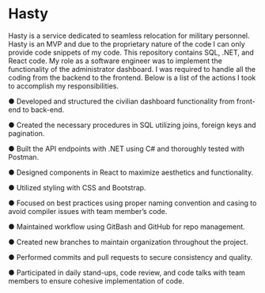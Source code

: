 # Hasty
Hasty is a service dedicated to seamless relocation for military personnel. Hasty is an MVP and due to the proprietary nature of the code I can only provide code snippets of my code. This repository contains SQL, .NET, and React code.
My role as a software engineer was to implement the functionality of the administrator dashboard. I was required to handle all the coding from the backend to the frontend. Below is a list of the actions I took to accomplish my responsibilities.

● Developed and structured the civilian dashboard functionality from front-end to back-end.

● Created the necessary procedures in SQL utilizing joins, foreign keys and pagination.

● Built the API endpoints with .NET using C# and thoroughly tested with Postman.

● Designed components in React to maximize aesthetics and functionality.

● Utilized styling with CSS and Bootstrap.

● Focused on best practices using proper naming convention and casing to avoid compiler issues with team member’s code.

● Maintained workflow using GitBash and GitHub for repo management.

● Created new branches to maintain organization throughout the project.

● Performed commits and pull requests to secure consistency and quality.

● Participated in daily stand-ups, code review, and code talks with team members to ensure cohesive implementation of code.

